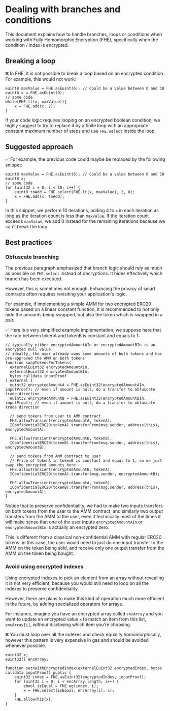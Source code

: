 # Dealing with branches and conditions

This document explains how to handle branches, loops or conditions when working with Fully Homomorphic Encryption (FHE), specifically when the condition / index is encrypted.

## Breaking a loop

❌ In FHE, it is not possible to break a loop based on an encrypted condition. For example, this would not work:

```solidity
euint8 maxValue = FHE.asEuint(6); // Could be a value between 0 and 10
euint8 x = FHE.asEuint(0);
// some code
while(FHE.lt(x, maxValue)){
    x = FHE.add(x, 2);
}
```

If your code logic requires looping on an encrypted boolean condition, we highly suggest to try to replace it by a finite loop with an appropriate constant maximum number of steps and use `FHE.select` inside the loop.

## Suggested approach

✅ For example, the previous code could maybe be replaced by the following snippet:

```solidity
euint8 maxValue = FHE.asEuint(6); // Could be a value between 0 and 10
euint8 x;
// some code
for (uint32 i = 0; i < 10; i++) {
    euint8 toAdd = FHE.select(FHE.lt(x, maxValue), 2, 0);
    x = FHE.add(x, toAdd);
}
```

In this snippet, we perform 10 iterations, adding 4 to `x` in each iteration as long as the iteration count is less than `maxValue`. If the iteration count exceeds `maxValue`, we add 0 instead for the remaining iterations because we can't break the loop.

## Best practices

### Obfuscate branching

The previous paragraph emphasized that branch logic should rely as much as possible on `FHE.select` instead of decryptions. It hides effectively which branch has been executed.

However, this is sometimes not enough. Enhancing the privacy of smart contracts often requires revisiting your application's logic.

For example, if implementing a simple AMM for two encrypted ERC20 tokens based on a linear constant function, it is recommended to not only hide the amounts being swapped, but also the token which is swapped in a pair.

✅ Here is a very simplified example implementation, we suppose here that the rate between tokenA and tokenB is constant and equals to 1:

```solidity
// typically either encryptedAmountAIn or encryptedAmountBIn is an encrypted null value
// ideally, the user already owns some amounts of both tokens and has pre-approved the AMM on both tokens
function swapTokensForTokens(
  externalEuint32 encryptedAmountAIn,
  externalEuint32 encryptedAmountBIn,
  bytes calldata inputProof
) external {
  euint32 encryptedAmountA = FHE.asEuint32(encryptedAmountAIn, inputProof); // even if amount is null, do a transfer to obfuscate trade direction
  euint32 encryptedAmountB = FHE.asEuint32(encryptedAmountBIn, inputProof); // even if amount is null, do a transfer to obfuscate trade direction

  // send tokens from user to AMM contract
  FHE.allowTransient(encryptedAmountA, tokenA);
  IConfidentialERC20(tokenA).transferFrom(msg.sender, address(this), encryptedAmountA);

  FHE.allowTransient(encryptedAmountB, tokenB);
  IConfidentialERC20(tokenB).transferFrom(msg.sender, address(this), encryptedAmountB);

  // send tokens from AMM contract to user
  // Price of tokenA in tokenB is constant and equal to 1, so we just swap the encrypted amounts here
  FHE.allowTransient(encryptedAmountB, tokenA);
  IConfidentialERC20(tokenA).transfer(msg.sender, encryptedAmountB);

  FHE.allowTransient(encryptedAmountA, tokenB);
  IConfidentialERC20(tokenB).transferFrom(msg.sender, address(this), encryptedAmountA);
}
```

Notice that to preserve confidentiality, we had to make two inputs transfers on both tokens from the user to the AMM contract, and similarly two output transfers from the AMM to the user, even if technically most of the times it will make sense that one of the user inputs `encryptedAmountAIn` or `encryptedAmountBIn` is actually an encrypted zero.

This is different from a classical non-confidential AMM with regular ERC20 tokens: in this case, the user would need to just do one input transfer to the AMM on the token being sold, and receive only one output transfer from the AMM on the token being bought.

### Avoid using encrypted indexes

Using encrypted indexes to pick an element from an array without revealing it is not very efficient, because you would still need to loop on all the indexes to preserve confidentiality.

However, there are plans to make this kind of operation much more efficient in the future, by adding specialized operators for arrays.

For instance, imagine you have an encrypted array called `encArray` and you want to update an encrypted value `x` to match an item from this list, `encArray[i]`, *without* disclosing which item you're choosing.

❌ You must loop over all the indexes and check equality homomorphically, however this pattern is very expensive in gas and should be avoided whenever possible.

```solidity
euint32 x;
euint32[] encArray;

function setXwithEncryptedIndex(externalEuint32 encryptedIndex, bytes calldata inputProof) public {
    euint32 index = FHE.asEuint32(encryptedIndex, inputProof);
    for (uint32 i = 0; i < encArray.length; i++) {
        ebool isEqual = FHE.eq(index, i);
        x = FHE.select(isEqual, encArray[i], x);
    }
    FHE.allowThis(x);
}
```
